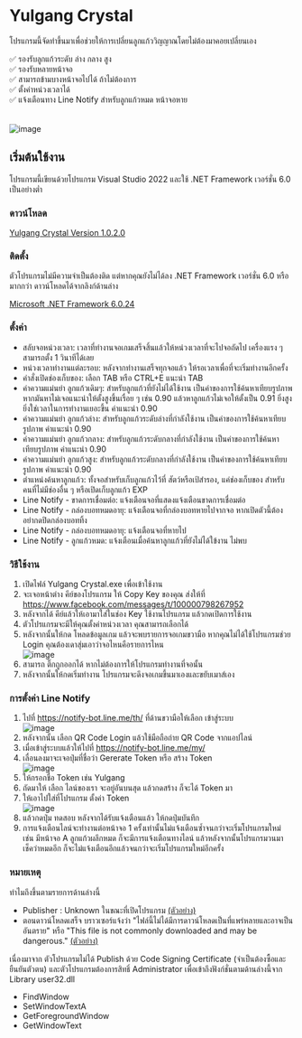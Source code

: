 # Yulgang Crystal
โปรแกรมนี้จัดทำขึ้นมาเพื่อช่วยให้การเปลี่ยนลูกแก้ววิญญาณโดยไม่ต้องมาคอยเปลี่ยนเอง

✅ รองรับลูกแก้วระดับ ล่าง กลาง สูง\
✅ รองรับหลายหน้าจอ\
✅ สามารถข้ามบางหน้าจอไปได้ ถ้าไม่ต้องการ\
✅ ตั้งค่าหน่วงเวลาได้\
✅ แจ้งเตือนทาง Line Notify สำหรับลูกแก้วหมด หน้าจอหาย\
<br/>
<br/>
![image](https://github.com/meawmuay/yulgang-crystal/assets/50597818/cb8e015f-da56-464e-8a21-e1575dda93b7)

## เริ่มต้นใช้งาน

โปรแกรมนี้เขียนด้วยโปรแกรม Visual Studio 2022 และใช้ .NET Framework เวอร์ชั่น 6.0 เป็นอย่างต่ำ
### ดาวน์โหลด
[Yulgang Crystal Version 1.0.2.0](https://github.com/meawmuay/yulgang-crystal/releases/download/v1.0.2.0/Yulgang.Crystal.rar "Yulgang Crystal Latest Version")

### ติดตั้ง
ตัวโปรแกรมไม่มีความจำเป็นต้องติด แต่หากคุณยังไม่ได้ลง .NET Framework เวอร์ชั่น 6.0 หรือมากกว่า ดาวน์โหลดได้จากลิงก์ด้านล่าง

[Microsoft .NET Framework 6.0.24](https://dotnet.microsoft.com/en-us/download/dotnet/thank-you/runtime-desktop-6.0.24-windows-x64-installer "Microsoft .NET Framework 6.0.24 ")

### ตั้งค่า
- สลับจอหน่วงเวลา: เวลาที่ทำงานจอเกมเสร็จสิ้นแล้วให้หน่วงเวลาที่จะไปจอถัดไป เครื่องแรง ๆ สามารถตั้ง 1 วินาทีได้เลย
- หน่วงเวลาทำงานแต่ละรอบ: หลังจากทำงานเสร็จทุกจอแล้ว ให้รอเวลาเพื่อที่จะเริ่มทำงานอีกครั้ง
- คำสั่งเปิดช่องเก็บของ: เลือก TAB หรือ CTRL+E แนะนำ TAB
- ค่าความแม่นยำ ลูกแก้วเดิมๆ: สำหรับลูกแก้วที่ยังไม่ได้ใช้งาน เป็นค่าของการใช้ค้นหาเทียบรูปภาพ หากมันหาไม่เจอแนะนำให้ตั้งสูงขึ้นเรื่อย ๆ เช่น 0.90 แล้วหาลูกแก้วไม่เจอให้ตั้งเป็น 0.91 ยิ่งสูงยิ่งใช่เวลาในการทำงานเยอะขึ้น ค่าแนะนำ 0.90
- ค่าความแม่นยำ ลูกแก้วล่าง: สำหรับลูกแก้วระดับล่างที่กำลังใช้งาน เป็นค่าของการใช้ค้นหาเทียบรูปภาพ ค่าแนะนำ 0.90
- ค่าความแม่นยำ ลูกแก้วกลาง: สำหรับลูกแก้วระดับกลางที่กำลังใช้งาน เป็นค่าของการใช้ค้นหาเทียบรูปภาพ ค่าแนะนำ 0.90
- ค่าความแม่นยำ ลูกแก้วสูง: สำหรับลูกแก้วระดับกลางที่กำลังใช้งาน เป็นค่าของการใช้ค้นหาเทียบรูปภาพ ค่าแนะนำ 0.90
- ตำแหน่งค้นหาลูกแก้ว: ทั้งจอสำหรับเก็บลูกแก้วไว้ที่ สัตว์หรือเป้สำรอง, แค่ช่องเก็บของ สำหรับคนที่ไม่มีช่องอื่น ๆ หรือเปิดเก็บลูกแก้ว EXP
- Line Notify - ขาดการเชื่อมต่อ: แจ้งเตือนจอที่แสดงแจ้งเตือนขาดการเชื่อมต่อ
- Line Notify - กล่องบอทหมดอายุ: แจ้งเตือนจอที่กล่องบอทหายไปจากจอ หากเปิดตัวนี้ต้องอย่ากดปิดกล่องบอททิ้ง
- Line Notify - กล่องบอทหมดอายุ: แจ้งเตือนจอที่หายไป
- Line Notify - ลูกแก้วหมด: แจ้งเตือนเมื่อค้นหาลูกแก้วที่ยังไม่ได้ใข้งาน ไม่พบ

### วิธีใช้งาน
1. เปิดไฟล์ Yulgang Crystal.exe เพื่อเข้าใช้งาน
2. จะเจอหน้าต่าง คีย์ของโปรแกรม ให้ Copy Key ของคุณ ส่งให้ที่ https://www.facebook.com/messages/t/100000798267952
3. หลังจากได้ คีย์แล้วให้เอามาใส่ในช่อง Key ใช้งานโปรแกรม แล้วกดเปิดการใช้งาน
4. ตัวโปรแกรมจะมีให้คุณตั้งค่าหน่วงเวลา คุณสามารถเลือกได้
5. หลังจากนั้นให้กด โหลดข้อมูลเกม แล้วจะพบรายการจอเกมขวามือ หากคุณไม่ได้ใช้โปรแกรมช่วย Login คุณต้องเดาสุ่มเอาว่าจอไหนคือรายการไหน\
   ![image](https://github.com/meawmuay/yulgang-crystal/assets/50597818/79d11a48-ab93-45f4-b0fb-1745872e81f3)
6. สามารถ ติ๊กถูกออกได้ หากไม่ต้องการให้โปรแกรมทำงานที่จอนั้น
7. หลังจากนั้นให้กดเริ่มทำงาน โปรแกรมจะดึงจอเกมขึ้นมาเองและขยับเมาส์เอง

### การตั้งค่า Line Notify
1. ไปที่ https://notify-bot.line.me/th/ ที่ด้านขวามือให้เลือก เข้าสู่ระบบ\
   ![image](https://github.com/meawmuay/yulgang-crystal/assets/50597818/18026902-ac92-4075-8fc9-7ec91cb361d6)
2. หลังจากนั้น เลือก QR Code Login แล้วใช้มือถือถ่าย QR Code จากแอปไลน์
3. เมื่อเข้าสู่ระบบแล้วให้ไปที่ https://notify-bot.line.me/my/
4. เลื่อนลงมาจะเจอปุ่มที่ชื่อว่า Gererate Token หรือ สร้าง Token\
   ![image](https://github.com/meawmuay/yulgang-crystal/assets/50597818/c75e53b7-3119-4093-8669-a9b8ecd569c1)
5. ให้กรอกชื่อ Token เช่น Yulgang
6. ถัดมาให้ เลือก ไลน์ของเรา จะอยู่อันบนสุด แล้วกดสร้าง ก็จะได้ Token มา
7. ให้เอาไปใส่ที่โปรแกรม ตั้งค่า Token\
   ![image](https://github.com/meawmuay/yulgang-crystal/assets/50597818/5a86dd18-040d-4cdd-b73d-65069e7d81ea)
8. แล้วกดปุ่ม ทดสอบ หลังจากได้รับแจ้งเตือนแล้ว ให้กดปุ่มบันทึก
9. การแจ้งเตือนไลน์จะทำงานต่อหน้าจอ 1 ครั้งเท่านั้นไม่แจ้งเตือนซ้ำจนกว่าจะเริ่มโปรแกรมใหม่ เช่น มีหน้าจอ A ลูกแก้วผลึกหมด ก็จะมีการแจ้งเตือนทางไลน์ แล้วหลังจากนั้นโปรแกรมวนมาเช็คว่าหมดอีก ก็จะไม่แจ้งเตือนอีกแล้วจนกว่าจะเริ่มโปรแกรมใหม่อีกครั้ง




### หมายเหตุ
ทำไมถึงขึ้นตามรายการด้านล่างนี้
- Publisher : Unknown ในขณะที่เปิดโปรแกรม [(ตัวอย่าง)](https://i.imgur.com/peSlQDG.png "(ตัวอย่าง)")
- ตอนดาวน์โหลดเสร็จ บราวเซอร์แจ้งว่า "ไฟล์นี้ไม่ได้มีการดาวน์โหลดเป็นที่แพร่หลายและอาจเป็นอันตราย" หรือ "This file is not commonly downloaded and may be dangerous." [(ตัวอย่าง)](https://i.imgur.com/FkxEtZs.png "(ตัวอย่าง)")

เนื่องมาจาก ตัวโปรแกรมไม่ได้ Publish ด้วย Code Signing Certificate (จำเป็นต้องซื้อและยืนยันตัวตน) และตัวโปรแกรมต้องการสิทธิ์ Administrator เพื่อเข้าถึงฟังก์ชั่นตามด้านล่างนี้จาก Library user32.dll
- FindWindow
- SetWindowTextA
- GetForegroundWindow
- GetWindowText
